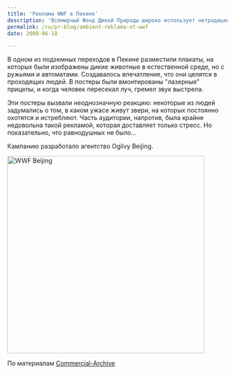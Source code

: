 ```yaml
---
title: 'Реклама WWF в Пекине'
description: 'Всемирный Фонд Дикой Природы широко использует нетрадиционные методы для продвижения своих идей и привлечения добровольцев к борьбе за экологию.'
permalink: /ru/pr-blog/ambient-reklama-ot-wwf
date: 2008-06-18

---
```


В одном из подземных переходов в Пекине разместили плакаты, на которых были изображены дикие животные в естественной среде, но с ружьями и автоматами. Создавалось впечатление, что они целятся в проходящих людей. В постеры были вмонтированы "лазерные" прицелы, и когда человек пересекал луч, гремел звук выстрела.

Эти постеры вызвали неоднозначную реакцию: некоторые из людей задумались о том, в каком ужасе живут звери, на которых постоянно охотятся и истребляют. Часть аудитории, напротив, была крайне недовольна такой рекламой, которая доставляет только стресс. Но показательно, что равнодушных не было...

Кампанию разработало агентство Ogilvy Beijing.

 <img src="{{ site.assets }}/upload/swwfgunalley.jpg" alt="WWF Beijing" title="WWF Beijing"  class="post__img" width="450">

По материалам <a href="https://commercial-archive.com/node/144194">Commercial-Archive</a>

